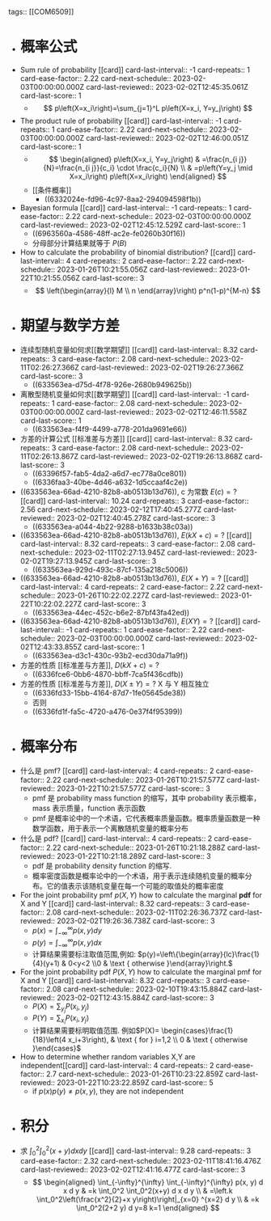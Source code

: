tags:: [[COM6509]]

- # 概率公式
- Sum rule of probability [[card]]
  card-last-interval:: -1
  card-repeats:: 1
  card-ease-factor:: 2.22
  card-next-schedule:: 2023-02-03T00:00:00.000Z
  card-last-reviewed:: 2023-02-02T12:45:35.061Z
  card-last-score:: 1
	- $$
	  p\left(X=x_i\right)=\sum_{j=1}^L p\left(X=x_i, Y=y_j\right)
	  $$
- The product rule of probability [[card]]
  card-last-interval:: -1
  card-repeats:: 1
  card-ease-factor:: 2.22
  card-next-schedule:: 2023-02-03T00:00:00.000Z
  card-last-reviewed:: 2023-02-02T12:46:00.051Z
  card-last-score:: 1
	- $$
	  \begin{aligned}
	  p\left(X=x_i, Y=y_j\right) & =\frac{n_{i j}}{N}=\frac{n_{i j}}{c_i} \cdot \frac{c_i}{N} \\
	  & =p\left(Y=y_j \mid X=x_i\right) p\left(X=x_i\right)
	  \end{aligned}
	  $$
	- [[条件概率]]
		- ((6332024e-fd96-4c97-8aa2-294094598f1b))
- Bayesian formula [[card]]
  card-last-interval:: -1
  card-repeats:: 1
  card-ease-factor:: 2.22
  card-next-schedule:: 2023-02-03T00:00:00.000Z
  card-last-reviewed:: 2023-02-02T12:45:12.529Z
  card-last-score:: 1
	- ((6963560a-4586-48ff-ac2e-fe0260b30f16))
	- 分母部分计算结果就等于 $P(B)$
- How to calculate the probability of binomial distribution? [[card]]
  card-last-interval:: 4
  card-repeats:: 2
  card-ease-factor:: 2.22
  card-next-schedule:: 2023-01-26T10:21:55.056Z
  card-last-reviewed:: 2023-01-22T10:21:55.056Z
  card-last-score:: 3
	- $$
	  \left(\begin{array}{l}
	  M \\ n
	  \end{array}\right) p^n(1-p)^{M-n}
	  $$
- # 期望与数学方差
- 连续型随机变量如何求[[数学期望]] [[card]]
  card-last-interval:: 8.32
  card-repeats:: 3
  card-ease-factor:: 2.08
  card-next-schedule:: 2023-02-11T02:26:27.366Z
  card-last-reviewed:: 2023-02-02T19:26:27.366Z
  card-last-score:: 3
	- ((633563ea-d75d-4f78-926e-2680b949625b))
- 离散型随机变量如何求[[数学期望]] [[card]]
  card-last-interval:: -1
  card-repeats:: 1
  card-ease-factor:: 2.08
  card-next-schedule:: 2023-02-03T00:00:00.000Z
  card-last-reviewed:: 2023-02-02T12:46:11.558Z
  card-last-score:: 1
	- ((633563ea-f4f9-4499-a778-201da9691e66))
- 方差的计算公式 [[标准差与方差]] [[card]]
  card-last-interval:: 8.32
  card-repeats:: 3
  card-ease-factor:: 2.08
  card-next-schedule:: 2023-02-11T02:26:13.867Z
  card-last-reviewed:: 2023-02-02T19:26:13.868Z
  card-last-score:: 3
	- ((63396f57-fab5-4da2-a6d7-ec778a0ce801))
	- ((6336faa3-40be-4d46-a632-1d5ccaaf4c2e))
- ((633563ea-66ad-4210-82b8-ab0513b13d76)), c 为常数 $E(c)=?$ [[card]]
  card-last-interval:: 10.24
  card-repeats:: 3
  card-ease-factor:: 2.56
  card-next-schedule:: 2023-02-12T17:40:45.277Z
  card-last-reviewed:: 2023-02-02T12:40:45.278Z
  card-last-score:: 3
	- ((633563ea-a044-4b22-9288-b1633b38c03a))
- ((633563ea-66ad-4210-82b8-ab0513b13d76)), $E(kX+c)=?$ [[card]]
  card-last-interval:: 8.32
  card-repeats:: 3
  card-ease-factor:: 2.08
  card-next-schedule:: 2023-02-11T02:27:13.945Z
  card-last-reviewed:: 2023-02-02T19:27:13.945Z
  card-last-score:: 3
	- ((633563ea-929d-493c-87cf-135a218c5006))
- ((633563ea-66ad-4210-82b8-ab0513b13d76)), $E(X+Y)=?$ [[card]]
  card-last-interval:: 4
  card-repeats:: 2
  card-ease-factor:: 2.22
  card-next-schedule:: 2023-01-26T10:22:02.227Z
  card-last-reviewed:: 2023-01-22T10:22:02.227Z
  card-last-score:: 3
	- ((633563ea-44ec-452c-b6e2-87bf43fa42ed))
- ((633563ea-66ad-4210-82b8-ab0513b13d76)), $E(XY)=?$ [[card]]
  card-last-interval:: -1
  card-repeats:: 1
  card-ease-factor:: 2.22
  card-next-schedule:: 2023-02-03T00:00:00.000Z
  card-last-reviewed:: 2023-02-02T12:43:33.855Z
  card-last-score:: 1
	- ((633563ea-d3c1-430c-93b2-ecd30da71a9f))
- 方差的性质 [[标准差与方差]], $D(kX+c)= ?$
	- ((6336fce6-0bb6-4870-bbff-7ca5f436cdfb))
- 方差的性质 [[标准差与方差]], $D(X \pm Y) = ?$ X 与 Y 相互独立
	- ((6336fd33-15bb-4164-87d7-1fe05645de38))
	- 否则
	- ((6336fd1f-fa5c-4720-a476-0e37f4f95399))
- # 概率分布
- 什么是 pmf? [[card]]
  card-last-interval:: 4
  card-repeats:: 2
  card-ease-factor:: 2.22
  card-next-schedule:: 2023-01-26T10:21:57.577Z
  card-last-reviewed:: 2023-01-22T10:21:57.577Z
  card-last-score:: 3
	- pmf 是 probability mass function 的缩写，其中 probability 表示概率，mass 表示质量，function 表示函数
	- pmf 是概率论中的一个术语，它代表概率质量函数。概率质量函数是一种数学函数，用于表示一个离散随机变量的概率分布
- 什么是 pdf? [[card]]
  card-last-interval:: 4
  card-repeats:: 2
  card-ease-factor:: 2.22
  card-next-schedule:: 2023-01-26T10:21:18.288Z
  card-last-reviewed:: 2023-01-22T10:21:18.289Z
  card-last-score:: 3
	- pdf 是 probability density function 的缩写.
	- 概率密度函数是概率论中的一个术语，用于表示连续随机变量的概率分布。它的值表示该随机变量在每一个可能的取值处的概率密度
- For the joint probability pmf $p(X,Y)$ how to calculate the marginal **pdf** for X and Y [[card]]
  card-last-interval:: 8.32
  card-repeats:: 3
  card-ease-factor:: 2.08
  card-next-schedule:: 2023-02-11T02:26:36.737Z
  card-last-reviewed:: 2023-02-02T19:26:36.738Z
  card-last-score:: 3
	- $p(x)=\int_{-\infty}^{\infty} p(x, y) d y$
	- $p(y)=\int_{-\infty}^{\infty} p(x, y) dx$
	- 计算结果需要标注取值范围,例如:  $p(y)=\left\{\begin{array}{lc}\frac{1}{4}(y+1) & 0<y<2 \\0 & \text { otherwise }\end{array}\right.$
- For the joint probability pdf $P(X,Y)$ how to calculate the marginal pmf  for X and Y [[card]]
  card-last-interval:: 8.32
  card-repeats:: 3
  card-ease-factor:: 2.08
  card-next-schedule:: 2023-02-10T19:43:15.884Z
  card-last-reviewed:: 2023-02-02T12:43:15.884Z
  card-last-score:: 3
	- $P(X)=\sum_{y_j} P\left(x_i, y_j\right)$
	- $P(Y)=\sum_{x_i} P\left(x_i, y_j\right)$
	- 计算结果需要标明取值范围. 例如$P(X)= \begin{cases}\frac{1}{18}\left(4 x_i+3\right), & \text { for } i=1,2 \\ 0 & \text { otherwise }\end{cases}$
- How to determine whether random variables X,Y are independent[[card]]
  card-last-interval:: 4
  card-repeats:: 2
  card-ease-factor:: 2.7
  card-next-schedule:: 2023-01-26T10:23:22.859Z
  card-last-reviewed:: 2023-01-22T10:23:22.859Z
  card-last-score:: 5
	- if $p(x) p(y) \neq p(x, y)$, they are not independent
- # 积分
- 求 $\int_0^2 \int_0^2(x+y) dxdy$ [[card]]
  card-last-interval:: 9.28
  card-repeats:: 3
  card-ease-factor:: 2.32
  card-next-schedule:: 2023-02-11T18:41:16.476Z
  card-last-reviewed:: 2023-02-02T12:41:16.477Z
  card-last-score:: 3
	- $$
	  \begin{aligned}
	  \int_{-\infty}^{\infty} \int_{-\infty}^{\infty} p(x, y) d x d y & =k \int_0^2 \int_0^2(x+y) d x d y \\
	  & =\left.k \int_0^2\left(\frac{x^2}{2}+x y\right)\right|_{x=0} ^{x=2} d y \\
	  & =k \int_0^2(2+2 y) d y=8 k=1
	  \end{aligned}
	  $$